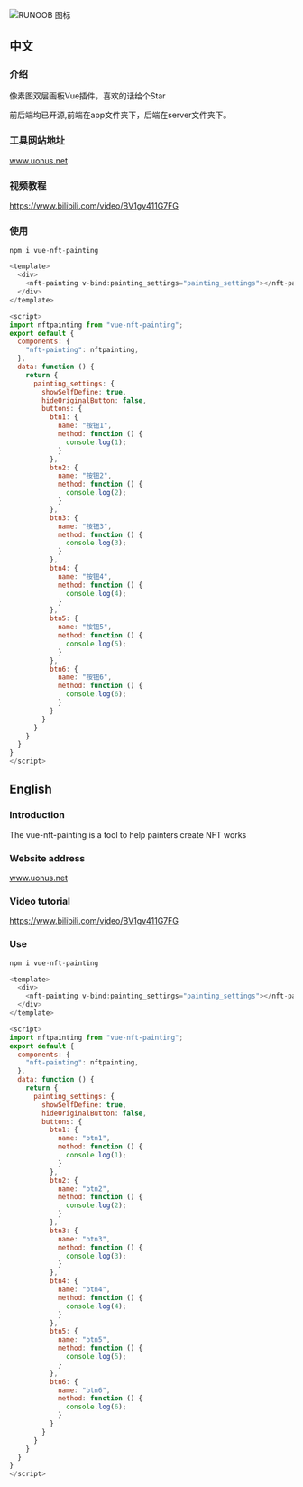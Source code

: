 ![RUNOOB 图标](https://www.uonus.net/logo.png)

## 中文

### 介绍

像素图双层画板Vue插件，喜欢的话给个Star

前后端均已开源,前端在app文件夹下，后端在server文件夹下。

### 工具网站地址

www.uonus.net

### 视频教程

https://www.bilibili.com/video/BV1gv411G7FG

### 使用

```javascript
npm i vue-nft-painting
```
```javascript
<template>
  <div>
    <nft-painting v-bind:painting_settings="painting_settings"></nft-painting>
  </div>
</template>

<script>
import nftpainting from "vue-nft-painting";
export default {
  components: {
    "nft-painting": nftpainting,
  },
  data: function () {
    return {
      painting_settings: {
        showSelfDefine: true,
        hideOriginalButton: false,
        buttons: {
          btn1: {
            name: "按钮1",
            method: function () {
              console.log(1);
            }
          },
          btn2: {
            name: "按钮2",
            method: function () {
              console.log(2);
            }
          },
          btn3: {
            name: "按钮3",
            method: function () {
              console.log(3);
            }
          },
          btn4: {
            name: "按钮4",
            method: function () {
              console.log(4);
            }
          },
          btn5: {
            name: "按钮5",
            method: function () {
              console.log(5);
            }
          },
          btn6: {
            name: "按钮6",
            method: function () {
              console.log(6);
            }
          }
        }
      }
    }
  }
}
</script>
```
## English

### Introduction

The vue-nft-painting is a tool to help painters create NFT works

### Website address

www.uonus.net

### Video tutorial

https://www.bilibili.com/video/BV1gv411G7FG


### Use

```javascript
npm i vue-nft-painting
```

```javascript
<template>
  <div>
    <nft-painting v-bind:painting_settings="painting_settings"></nft-painting>
  </div>
</template>

<script>
import nftpainting from "vue-nft-painting";
export default {
  components: {
    "nft-painting": nftpainting,
  },
  data: function () {
    return {
      painting_settings: {
        showSelfDefine: true,
        hideOriginalButton: false,
        buttons: {
          btn1: {
            name: "btn1",
            method: function () {
              console.log(1);
            }
          },
          btn2: {
            name: "btn2",
            method: function () {
              console.log(2);
            }
          },
          btn3: {
            name: "btn3",
            method: function () {
              console.log(3);
            }
          },
          btn4: {
            name: "btn4",
            method: function () {
              console.log(4);
            }
          },
          btn5: {
            name: "btn5",
            method: function () {
              console.log(5);
            }
          },
          btn6: {
            name: "btn6",
            method: function () {
              console.log(6);
            }
          }
        }
      }
    }
  }
}
</script>

